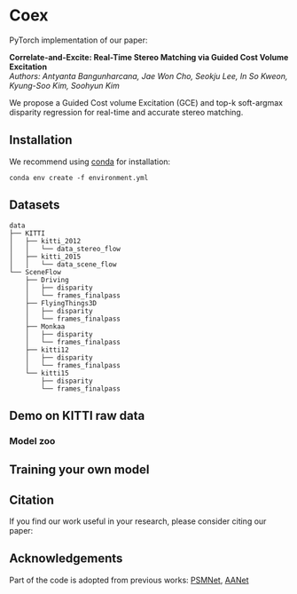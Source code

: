 # Coex

PyTorch implementation of our paper: 

**Correlate-and-Excite: Real-Time Stereo Matching via Guided Cost Volume Excitation**  
*Authors: Antyanta Bangunharcana, Jae Won Cho, Seokju Lee, In So Kweon, Kyung-Soo Kim, Soohyun Kim*

We propose a Guided Cost volume Excitation (GCE) and top-k soft-argmax disparity regression for real-time and accurate stereo matching. 


## Installation

We recommend using [conda](https://www.anaconda.com/distribution/) for installation: 

```shell
conda env create -f environment.yml
```


## Datasets
```
data
├── KITTI
│   ├── kitti_2012
│   │   └── data_stereo_flow
│   ├── kitti_2015
│   │   └── data_scene_flow
└── SceneFlow
    ├── Driving
    │   ├── disparity
    │   └── frames_finalpass
    ├── FlyingThings3D
    │   ├── disparity
    │   └── frames_finalpass
    ├── Monkaa
    │   ├── disparity
    │   └── frames_finalpass
    ├── kitti12
    │   ├── disparity
    │   └── frames_finalpass
    └── kitti15
        ├── disparity
        └── frames_finalpass
```

## Demo on KITTI raw data
### Model zoo


## Training your own model


## Citation

If you find our work useful in your research, please consider citing our paper:

## Acknowledgements

Part of the code is adopted from previous works: [PSMNet](https://github.com/JiaRenChang/PSMNet), [AANet](https://github.com/haofeixu/aanet)